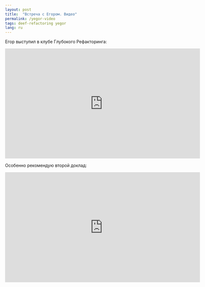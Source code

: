 ```yaml
---
layout: post
title:  "Встреча с Егором. Видео"
permalink: /yegor-video
tags: deef-refactoring yegor
lang: ru
---
```


Егор выступил в клубе Глубокого Рефакторинга:

<iframe width="640" height="360" src="https://www.youtube.com/embed/B1MkVQb-hy0"
frameborder="0" gesture="media" allow="encrypted-media"
allowfullscreen></iframe>

Особенно рекомендую второй доклад:

<iframe width="640" height="360" src="https://www.youtube.com/embed/ZhWOlaMqppM"
frameborder="0" gesture="media" allow="encrypted-media"
allowfullscreen></iframe>
